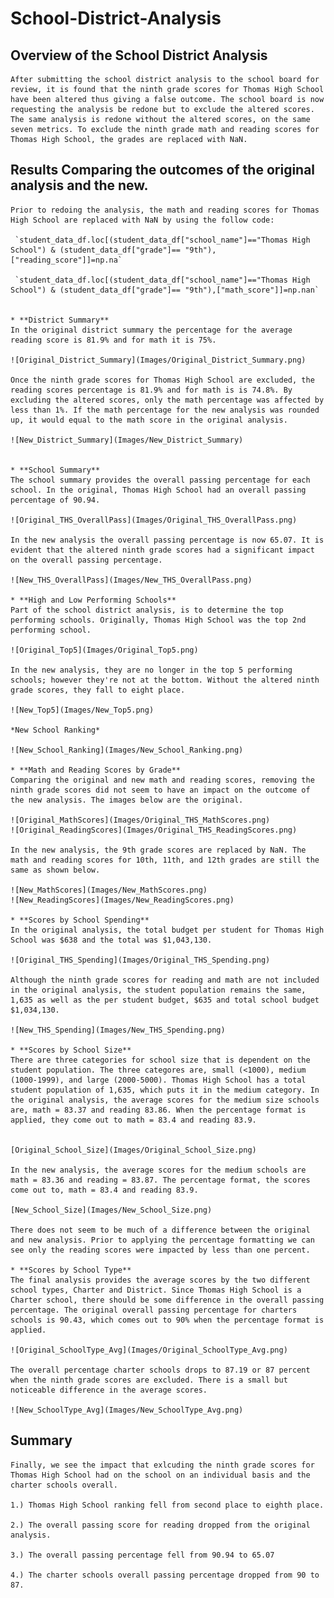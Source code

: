 # **School-District-Analysis**

## **Overview of the School District Analysis**

	After submitting the school district analysis to the school board for review, it is found that the ninth grade scores for Thomas High School have been altered thus giving a false outcome. The school board is now requesting the analysis be redone but to exclude the altered scores. The same analysis is redone without the altered scores, on the same seven metrics. To exclude the ninth grade math and reading scores for Thomas High School, the grades are replaced with NaN. 


## **Results** Comparing the outcomes of the original analysis and the new. 

 	Prior to redoing the analysis, the math and reading scores for Thomas High School are replaced with NaN by using the follow code:

     `student_data_df.loc[(student_data_df["school_name"]=="Thomas High School") & (student_data_df["grade"]== "9th"),["reading_score"]]=np.na`

     `student_data_df.loc[(student_data_df["school_name"]=="Thomas High School") & (student_data_df["grade"]== "9th"),["math_score"]]=np.nan`
     

	* **District Summary** 
	In the original district summary the percentage for the average reading score is 81.9% and for math it is 75%. 

	![Original_District_Summary](Images/Original_District_Summary.png)

	Once the ninth grade scores for Thomas High School are excluded, the reading scores percentage is 81.9% and for math is is 74.8%. By excluding the altered scores, only the math percentage was affected by less than 1%. If the math percentage for the new analysis was rounded up, it would equal to the math score in the original analysis.	

	![New_District_Summary](Images/New_District_Summary)

	
	* **School Summary** 
	The school summary provides the overall passing percentage for each school. In the original, Thomas High School had an overall passing percentage of 90.94. 

	![Original_THS_OverallPass](Images/Original_THS_OverallPass.png)

	In the new analysis the overall passing percentage is now 65.07. It is evident that the altered ninth grade scores had a significant impact on the overall passing percentage. 	

	![New_THS_OverallPass](Images/New_THS_OverallPass.png)

	* **High and Low Performing Schools**
	Part of the school district analysis, is to determine the top performing schools. Originally, Thomas High School was the top 2nd performing school.

	![Original_Top5](Images/Original_Top5.png)

	In the new analysis, they are no longer in the top 5 performing schools; however they're not at the bottom. Without the altered ninth grade scores, they fall to eight place.	

	![New_Top5](Images/New_Top5.png)

	*New School Ranking*

	![New_School_Ranking](Images/New_School_Ranking.png)

	* **Math and Reading Scores by Grade**
	Comparing the original and new math and reading scores, removing the ninth grade scores did not seem to have an impact on the outcome of the new analysis. The images below are the original. 

	![Original_MathScores](Images/Original_THS_MathScores.png)
	![Original_ReadingScores](Images/Original_THS_ReadingScores.png)

	In the new analysis, the 9th grade scores are replaced by NaN. The math and reading scores for 10th, 11th, and 12th grades are still the same as shown below. 

	![New_MathScores](Images/New_MathScores.png)
	![New_ReadingScores](Images/New_ReadingScores.png)

	* **Scores by School Spending**
	In the original analysis, the total budget per student for Thomas High School was $638 and the total was $1,043,130.

	![Original_THS_Spending](Images/Original_THS_Spending.png)

	Although the ninth grade scores for reading and math are not included in the original analysis, the student population remains the same, 1,635 as well as the per student budget, $635 and total school budget $1,034,130. 

	![New_THS_Spending](Images/New_THS_Spending.png) 

	* **Scores by School Size**
	There are three categories for school size that is dependent on the student population. The three categores are, small (<1000), medium (1000-1999), and large (2000-5000). Thomas High School has a total student population of 1,635, which puts it in the medium category. In the original analysis, the average scores for the medium size schools are, math = 83.37 and reading 83.86. When the percentage format is applied, they come out to math = 83.4 and reading 83.9. 

	
	[Original_School_Size](Images/Original_School_Size.png)

	In the new analysis, the average scores for the medium schools are math = 83.36 and reading = 83.87. The percentage format, the scores come out to, math = 83.4 and reading 83.9. 

	[New_School_Size](Images/New_School_Size.png)

	There does not seem to be much of a difference between the original and new analysis. Prior to applying the percentage formatting we can see only the reading scores were impacted by less than one percent. 

	* **Scores by School Type**
	The final analysis provides the average scores by the two different school types, Charter and District. Since Thomas High School is a Charter school, there should be some difference in the overall passing percentage. The original overall passing percentage for charters schools is 90.43, which comes out to 90% when the percentage format is applied. 
	
	![Original_SchoolType_Avg](Images/Original_SchoolType_Avg.png)

	The overall percentage charter schools drops to 87.19 or 87 percent when the ninth grade scores are excluded. There is a small but noticeable difference in the average scores. 

	![New_SchoolType_Avg](Images/New_SchoolType_Avg.png)

## **Summary**
	Finally, we see the impact that exlcuding the ninth grade scores for Thomas High School had on the school on an individual basis and the charter schools overall. 

	1.) Thomas High School ranking fell from second place to eighth place.

	2.) The overall passing score for reading dropped from the original analysis.

	3.) The overall passing percentage fell from 90.94 to 65.07 

	4.) The charter schools overall passing percentage dropped from 90 to 87.
	

	
	
	
	

	


	


	
	
		